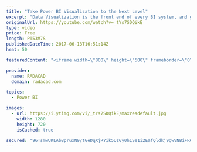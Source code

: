 ```yaml
---
title: "Take Power BI Visualization to the Next Level"
excerpt: "Data Visualization is the front end of every BI system, and getting it right is one of the most important tasks in a BI application. Good visualization will benefit the decision making process, while bad visualization can lead to wrong decisions. In this session, you will learn how to create the right"
originalUrl: https://youtube.com/watch?v=_tYs7SDQikE
type: video
price: Free
length: PT53M7S
publishedDateTime: 2017-06-13T16:51:14Z
heat: 50

featuredContent: "<iframe width=\"800\" height=\"500\" frameborder=\"0\" src=\"https://www.youtube.com/embed/_tYs7SDQikE\" allow=\"accelerometer; autoplay; encrypted-media; gyroscope; picture-in-picture\" allowfullscreen></iframe>"

provider:
  name: RADACAD
  domain: radacad.com

topics:
  - Power BI

images:
  - url: https://i.ytimg.com/vi/_tYs7SDQikE/maxresdefault.jpg
    width: 1280
    height: 720
    isCached: true

secured: "96TsmwUKLAbBpruxN9/tGeDqXjRYik5UzGy0h1Se1i2EafQldkj9gwVNBi+R6WgKFA+IHMk6sRR+BcKZaeemYvCcAIVm/OVBNOle2RJjlVcNEKUVu8HNDxqdUGnqpWY3Q1IicY/VTdjiTC6uadZHjTKXCmapV1iGoJlYcdhotJ7ekk0q2JsNG3kyjCa4oJ7MV01BmnvGAzU/23UPF0LOhvMl4D41+sGop9a96zabUahg9lXuZ3sohT/l6mr9+fNVoXLOWol8v36uPJmBCdPyouTfIr8486kgPu/yEgMeYMqKAYXgpDpWekvh6lkZdNY99rxE7eMocOXvbt+9c6u7RqREu3eTkl20pMTaKCBul/3GmckeZ4TdnLMCvuOA/4h1hBlei3LAs6HYasu6hTo+JNwOQDTS5TW2/b2uJgOtEjINx4CsgY53R9w9wb6ihes7;DemcjxE/XOB91uDgF0ECnQ=="
---
```


